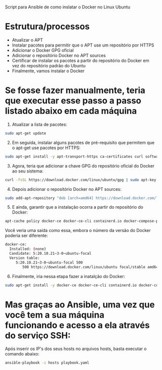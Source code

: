 Script para Ansible de como inslatar o Docker no Linux Ubuntu

# Estrutura/processos
- Atualizar o APT 
- Instalar pacotes para permitir que o APT use um repositório por HTTPS
- Adicionar o Docker GPG oficial 
- Adicionar o repositório Docker no APT sources
- Certificar de instalar os pacotes a partir do repositório do Docker em vez do repositório padrão do Ubuntu
- Finalmente, vamos instalar o Docker


# Se fosse fazer manualmente, teria que executar esse passo a passo listado abaixo em cada máquina

1. Atualizar a lista de pacotes:
```sh
sudo apt-get update
```

2. Em seguida, instalar alguns pacotes de pré-requisito que permitem que o apt-get use pacotes por HTTPS:
```sh
sudo apt-get install -y apt-transport-https ca-certificates curl software-properties-common 
```

 3. Agora, teria que adicionar a chave GPG do repositório oficial do Docker ao seu sistema:
```sh
curl -fsSL https://download.docker.com/linux/ubuntu/gpg | sudo apt-key add -
 ```

4. Depois adicionar o repositório Docker no APT sources:
```sh
sudo add-apt-repository "deb [arch=amd64] https://download.docker.com/linux/ubuntu focal stable"
```

5. E ainda, garantir que a instalação ocorra a partir do repositório do Docker:
```sh
apt-cache policy docker-ce docker-ce-cli containerd.io docker-compose-plugin
```
Você veria uma saída como essa, embora o número da versão do Docker poderia ser diferente:

```sh
docker-ce:
  Installed: (none)
  Candidate: 5:20.10.21~3-0~ubuntu-focal
  Version table:
     5:20.10.21~3-0~ubuntu-focal 500
        500 https://download.docker.com/linux/ubuntu focal/stable amd64 Packages
```

6. Finalmente, iria nessa etapa fazer a inatalção do Docker:
```sh
sudo apt-get install -y docker-ce docker-ce-cli containerd.io docker-compose-plugin
```

# Mas graças ao Ansible, uma vez que você tem a sua máquina funcionando e acesso a ela através do serviço SSH:

Após inserir os IP's dos seus hosts no arquivos hosts, basta executar o comando abaixo:
```sh
ansible-playbook -i hosts playbook.yaml
```